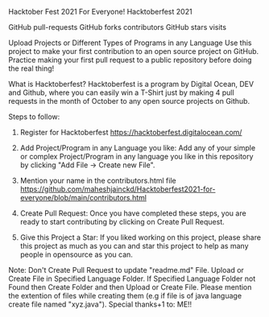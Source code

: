 Hacktober Fest 2021 For Everyone!
Hacktoberfest 2021

GitHub pull-requests GitHub forks contributors GitHub stars visits

Upload Projects or Different Types of Programs in any Language
Use this project to make your first contribution to an open source project on GitHub. Practice making your first pull request to a public repository before doing the real thing!

What is Hacktoberfest?
Hacktoberfest is a program by Digital Ocean, DEV and Github, where you can easily win a T-Shirt just by making 4 pull requests in the month of October to any open source projects on Github.

Steps to follow:
1. Register for Hacktoberfest
https://hacktoberfest.digitalocean.com/
2. Add Project/Program in any Language you like:
Add any of your simple or complex Project/Program in any language you like in this repository by clicking "Add File -> Create new File".

3. Mention your name in the contributors.html file
https://github.com/maheshjainckd/Hacktoberfest2021-for-everyone/blob/main/contributors.html

4. Create Pull Request:
Once you have completed these steps, you are ready to start contributing by clicking on Create Pull Request.

5. Give this Project a Star:
If you liked working on this project, please share this project as much as you can and star this project to help as many people in opensource as you can.

Note:
Don't Create Pull Request to update "readme.md" File.
Upload or Create File in Specified Language Folder.
If Specified Language Folder not Found then Create Folder and then Upload or Create File.
Please mention the extention of files while creating them (e.g if file is of java language create file named "xyz.java").
Special thanks+1 to: ME!!
